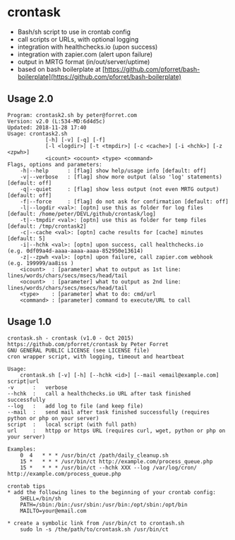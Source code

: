 # crontask
* Bash/sh script to use in crontab config
* call scripts or URLs, with optional logging
* integration with healthchecks.io (upon success)
* integration with zapier.com (alert upon failure)
* output in MRTG format (in/out/server/uptime)
* based on bash boilerplate at [https://github.com/pforret/bash-boilerplate](https://github.com/pforret/bash-boilerplate)

## Usage 2.0
	Program: crontask2.sh by peter@forret.com
	Version: v2.0 (L:534-MD:6d4d5c)
	Updated: 2018-11-28 17:40
	Usage: crontask2.sh 
				[-h] [-v] [-q] [-f] 
				[-l <logdir>] [-t <tmpdir>] [-c <cache>] [-i <hchk>] [-z <zpwh>] 
				<icount> <ocount> <type> <command>
	Flags, options and parameters:
	    -h|--help      : [flag] show help/usage info [default: off]
	    -v|--verbose   : [flag] show more output (also 'log' statements) [default: off]
	    -q|--quiet     : [flag] show less output (not even MRTG output) [default: off]
	    -f|--force     : [flag] do not ask for confirmation [default: off]
	    -l|--logdir <val>: [optn] use this as folder for log files  [default: /home/peter/DEVL/github/crontask/log]
	    -t|--tmpdir <val>: [optn] use this as folder for temp files  [default: /tmp/crontask2]
	    -c|--cache <val>: [optn] cache results for [cache] minutes  [default: 5]
	    -i|--hchk <val>: [optn] upon success, call healthchecks.io    (e.g. 0df09a4d-aaaa-aaaa-aaaa-852950e13614)
	    -z|--zpwh <val>: [optn] upon failure, call zapier.com webhook (e.g. 199999/aa8iss )
	    <icount>  : [parameter] what to output as 1st line: lines/words/chars/secs/msecs/head/tail
	    <ocount>  : [parameter] what to output as 2nd line: lines/words/chars/secs/msecs/head/tail
	    <type>    : [parameter] what to do: cmd/url
	    <command> : [parameter] command to execute/URL to call

## Usage 1.0
	crontask.sh - crontask (v1.0 - Oct 2015)
	https://github.com/pforret/crontask by Peter Forret
	GNU GENERAL PUBLIC LICENSE (see LICENSE file)
	cron wrapper script, with logging, timeout and heartbeat
	
	Usage:
		crontask.sh [-v] [-h] [--hchk <id>] [--mail <email@example.com] script|url
	-v		:	verbose
	--hchk	:	call a healthchecks.io URL after task finished successfully
	--log	:	add log to file (and keep file)
	--mail	:	send mail after task finished successfully (requires python or php on your server)
	script	:	local script (with full path)
	url  	:	httpp or https URL (requires curl, wget, python or php on your server)

	Examples:
		0  4   * * * /usr/bin/ct /path/daily_cleanup.sh
		15 *   * * * /usr/bin/ct http://example.com/process_queue.php
		15 *   * * * /usr/bin/ct --hchk XXX --log /var/log/cron/ http://example.com/process_queue.php

	crontab tips
	* add the following lines to the beginning of your crontab config:
     	SHELL=/bin/sh
     	PATH=/sbin:/bin:/usr/sbin:/usr/bin:/opt/sbin:/opt/bin
     	MAILTO=your@email.com

	* create a symbolic link from /usr/bin/ct to crontash.sh
     	sudo ln -s /the/path/to/crontask.sh /usr/bin/ct
